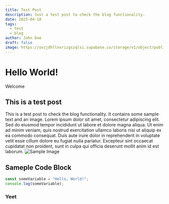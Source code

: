 ```yaml
---
title: Test Post
description: Just a test post to check the blog functionality.
date: 2025-04-10
tags:
  - test
  - blog
author: John Doe
draft: false
image: https://ovzjdhllnxrizgszqlsi.supabase.co/storage/v1/object/public/tech-hive/hero.webp
---
```


# Hello World!

Welcome

## This is a test post

This is a test post to check the blog functionality. It contains some sample text and an image.
Lorem ipsum dolor sit amet, consectetur adipiscing elit. Sed do eiusmod tempor incididunt ut labore et dolore magna aliqua. Ut enim ad minim veniam, quis nostrud exercitation ullamco laboris nisi ut aliquip ex ea commodo consequat. Duis aute irure dolor in reprehenderit in voluptate velit esse cillum dolore eu fugiat nulla pariatur. Excepteur sint occaecat cupidatat non proident, sunt in culpa qui officia deserunt mollit anim id est laborum.
![Sample Image](https://ovzjdhllnxrizgszqlsi.supabase.co/storage/v1/object/public/tech-hive/hero.webp)

## Sameple Code Block

```ts [somefile.ts]
const someVariable = "Hello, World!";
console.log(someVariable);
```

### Yeet
